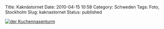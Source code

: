 Title: Kaknästornet
Date: 2010-04-15 10:58
Category: Schweden
Tags: Foto, Stockholm
Slug: kaknastornet
Status: published

[![der
Kuchennasenturm](/pic/kaknasovertak_s.jpg "Der Kuchennasenturm")](/pic/kaknasovertak_l.jpg)

